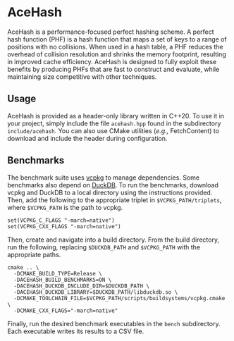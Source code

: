 # AceHash

AceHash is a performance-focused perfect hashing scheme. A perfect hash function (PHF) is a hash function that maps a set of keys to a range of positions with no collisions. When used in a hash table, a PHF reduces the overhead of collision resolution and shrinks the memory footprint, resulting in improved cache efficiency. AceHash is designed to fully exploit these benefits by producing PHFs that are fast to construct and evaluate, while maintaining size competitive with other techniques.

## Usage

AceHash is provided as a header-only library written in C++20. To use it in your project, simply include the file `acehash.hpp` found in the subdirectory `include/acehash`. You can also use CMake utilities (_e.g.,_ FetchContent) to download and include the header during configuration.

## Benchmarks

The benchmark suite uses [vcpkg](https://vcpkg.io) to manage dependencies. Some benchmarks also depend on [DuckDB](https://duckdb.org). To run the benchmarks, download vcpkg and DuckDB to a local directory using the instructions provided. Then, add the following to the appropriate triplet in `$VCPKG_PATH/triplets`, where `$VCPKG_PATH` is the path to vcpkg.
```
set(VCPKG_C_FLAGS "-march=native")
set(VCPKG_CXX_FLAGS "-march=native")
```
Then, create and navigate into a build directory. From the build directory, run the following, replacing `$DUCKDB_PATH` and `$VCPKG_PATH` with the appropriate paths.
```
cmake .. \
  -DCMAKE_BUILD_TYPE=Release \
  -DACEHASH_BUILD_BENCHMARKS=ON \
  -DACEHASH_DUCKDB_INCLUDE_DIR=$DUCKDB_PATH \
  -DACEHASH_DUCKDB_LIBRARY=$DUCKDB_PATH/libduckdb.so \
  -DCMAKE_TOOLCHAIN_FILE=$VCPKG_PATH/scripts/buildsystems/vcpkg.cmake \
  -DCMAKE_CXX_FLAGS="-march=native"
```

Finally, run the desired benchmark executables in the `bench` subdirectory. Each executable writes its results to a CSV file.

